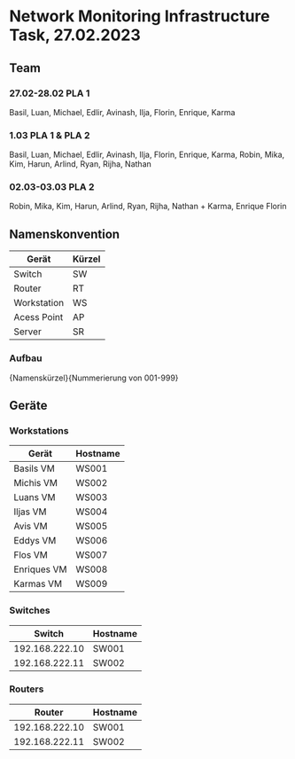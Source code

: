 # Network Monitoring Infrastructure Task, 27.02.2023

## Team

### 27.02-28.02 PLA 1

Basil, Luan, Michael, Edlir, Avinash, Ilja, Florin, Enrique, Karma

### 1.03 PLA 1 & PLA 2

Basil, Luan, Michael, Edlir, Avinash, Ilja, Florin, Enrique, Karma, Robin, Mika, Kim, Harun, Arlind, Ryan, Rijha, Nathan

### 02.03-03.03 PLA 2

Robin, Mika, Kim, Harun, Arlind, Ryan, Rijha, Nathan + Karma, Enrique Florin

## Namenskonvention

| Gerät       | Kürzel |
| ----------- | ------ |
| Switch      | SW     |
| Router      | RT     |
| Workstation | WS     |
| Acess Point | AP     |
| Server      | SR     |

### Aufbau

{Namenskürzel}{Nummerierung von 001-999}

## Geräte

### Workstations

| Gerät       | Hostname |
| ----------- | -------- |
| Basils VM   | WS001    |
| Michis VM   | WS002    |
| Luans VM    | WS003    |
| Iljas VM    | WS004    |
| Avis VM     | WS005    |
| Eddys VM    | WS006    |
| Flos VM     | WS007    |
| Enriques VM | WS008    |
| Karmas VM   | WS009    |

### Switches

| Switch         | Hostname |
| -------------- | -------- |
| 192.168.222.10 | SW001    |
| 192.168.222.11 | SW002    |

### Routers

| Router         | Hostname |
| -------------- | -------- |
| 192.168.222.10 | SW001    |
| 192.168.222.11 | SW002    |
